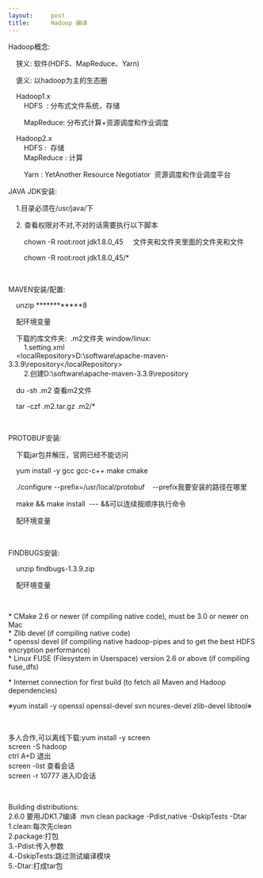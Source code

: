 ```yaml
---
layout:     post
title:      Hadoop 编译
---
```

<div id="article_content" class="article_content clearfix csdn-tracking-statistics" data-pid="blog" data-mod="popu_307" data-dsm="post">
								            <link rel="stylesheet" href="https://csdnimg.cn/release/phoenix/template/css/ck_htmledit_views-f76675cdea.css">
						<div class="htmledit_views" id="content_views">
                <p>Hadoop概念:</p><p>    狭义: 软件(HDFS、MapReduce、Yarn)</p><p>    褒义: 以hadoop为主的生态圈</p><p>    Hadoop1.x<br>        HDFS  : 分布式文件系统，存储<br></p><p>        MapReduce: 分布式计算+资源调度和作业调度</p><p>    Hadoop2.x<br>        HDFS :  存储<br>        MapReduce : 计算<br></p><p>        Yarn : YetAnother Resource Negotiator  资源调度和作业调度平台</p><p>JAVA JDK安装:</p><p>    1.目录必须在/usr/java/下<br></p><p></p><p>    2. 查看权限对不对,不对的话需要执行以下脚本</p><p>        chown -R root:root jdk1.8.0_45     文件夹和文件夹里面的文件夹和文件</p><p>        chown -R root:root jdk1.8.0_45/*</p><p><br></p><p>MAVEN安装/配置:</p><p></p><p>    unzip ************8</p><p>    配环境变量</p><p>    下载的库文件夹:  .m2文件夹 window/linux:<br>        1.setting.xml<br><span>	    </span>&lt;localRepository&gt;D:\software\apache-maven-3.3.9\repository&lt;/localRepository&gt;<br>        2.创建D:\software\apache-maven-3.3.9\repository<br></p><p>    du -sh .m2 查看m2文件<br></p><p>    tar -czf .m2.tar.gz .m2/*</p><p><br></p><p>PROTOBUF安装:</p><p>    下载jar包并解压，官网已经不能访问<br></p><p>    yum install -y gcc gcc-c++ make cmake<br></p><p>    ./configure --prefix=/usr/local/protobuf    --prefix我要安装的路径在哪里<br></p><p>    make &amp;&amp; make install  --- &amp;&amp;可以连续按顺序执行命令</p><p>    配环境变量<br></p><p><br></p><p>FINDBUGS安装:</p><p>    unzip findbugs-1.3.9.zip<br></p><p>    配环境变量<br></p><p><br></p><p>* CMake 2.6 or newer (if compiling native code), must be 3.0 or newer on Mac<br>* Zlib devel (if compiling native code)<br>* openssl devel (if compiling native hadoop-pipes and to get the best HDFS encryption performance)<br>* Linux FUSE (Filesystem in Userspace) version 2.6 or above (if compiling fuse_dfs)<br></p><p>* Internet connection for first build (to fetch all Maven and Hadoop dependencies)</p><p>※yum install -y openssl openssl-devel svn ncures-devel zlib-devel libtool※</p><p><br></p><p>多人合作,可以离线下载:yum install -y screen <br>screen -S hadoop<br>ctrl A+D 退出<br>screen -list 查看会话<br>screen -r 10777 进入ID会话<br></p><p><br></p><p>Building distributions:<br>2.6.0 要用JDK1.7编译  mvn clean package -Pdist,native -DskipTests -Dtar<br>1.clean:每次先clean<br>2.package:打包<br>3.-Pdist:传入参数<br>4.-DskipTests:跳过测试编译模块<br>5.-Dtar:打成tar包<br></p>            </div>
                </div>